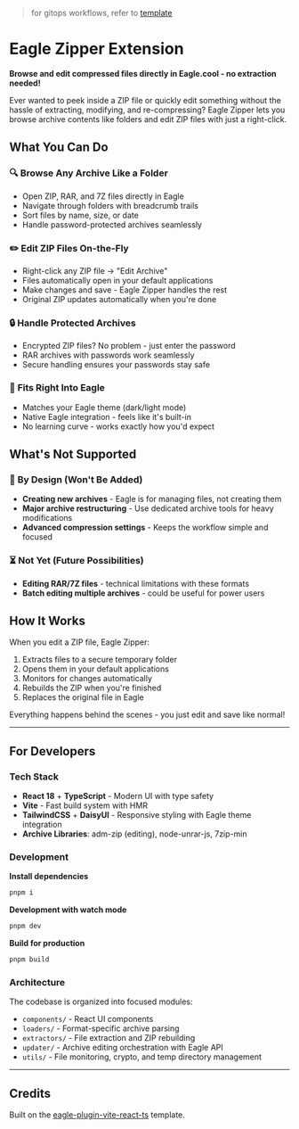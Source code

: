 > for gitops workflows, refer to [template](https://github.com/eagle-cooler/template)

# Eagle Zipper Extension

**Browse and edit compressed files directly in Eagle.cool - no extraction needed!**

Ever wanted to peek inside a ZIP file or quickly edit something without the hassle of extracting, modifying, and re-compressing? Eagle Zipper lets you browse archive contents like folders and edit ZIP files with just a right-click.

## What You Can Do

### 🔍 **Browse Any Archive Like a Folder**
- Open ZIP, RAR, and 7Z files directly in Eagle
- Navigate through folders with breadcrumb trails
- Sort files by name, size, or date
- Handle password-protected archives seamlessly

### ✏️ **Edit ZIP Files On-the-Fly**
- Right-click any ZIP file → "Edit Archive"
- Files automatically open in your default applications
- Make changes and save - Eagle Zipper handles the rest
- Original ZIP updates automatically when you're done

### 🔒 **Handle Protected Archives**
- Encrypted ZIP files? No problem - just enter the password
- RAR archives with passwords work seamlessly
- Secure handling ensures your passwords stay safe

### 🎨 **Fits Right Into Eagle**
- Matches your Eagle theme (dark/light mode)
- Native Eagle integration - feels like it's built-in
- No learning curve - works exactly how you'd expect

## What's Not Supported

### 🚫 **By Design** (Won't Be Added)
- **Creating new archives** - Eagle is for managing files, not creating them
- **Major archive restructuring** - Use dedicated archive tools for heavy modifications
- **Advanced compression settings** - Keeps the workflow simple and focused

### ⏳ **Not Yet** (Future Possibilities)  
- **Editing RAR/7Z files** - technical limitations with these formats
- **Batch editing multiple archives** - could be useful for power users

## How It Works

When you edit a ZIP file, Eagle Zipper:
1. Extracts files to a secure temporary folder
2. Opens them in your default applications
3. Monitors for changes automatically
4. Rebuilds the ZIP when you're finished
5. Replaces the original file in Eagle

Everything happens behind the scenes - you just edit and save like normal!

---

## For Developers

### Tech Stack
- **React 18** + **TypeScript** - Modern UI with type safety
- **Vite** - Fast build system with HMR  
- **TailwindCSS** + **DaisyUI** - Responsive styling with Eagle theme integration
- **Archive Libraries**: adm-zip (editing), node-unrar-js, 7zip-min

### Development

**Install dependencies**
```sh
pnpm i
```

**Development with watch mode**
```sh
pnpm dev
```

**Build for production**
```sh
pnpm build
```

### Architecture
The codebase is organized into focused modules:
- `components/` - React UI components
- `loaders/` - Format-specific archive parsing  
- `extractors/` - File extraction and ZIP rebuilding
- `updater/` - Archive editing orchestration with Eagle API
- `utils/` - File monitoring, crypto, and temp directory management

---

## Credits

Built on the [eagle-plugin-vite-react-ts](https://github.com/meetqy/eagle-plugin-vite-react-ts) template.
